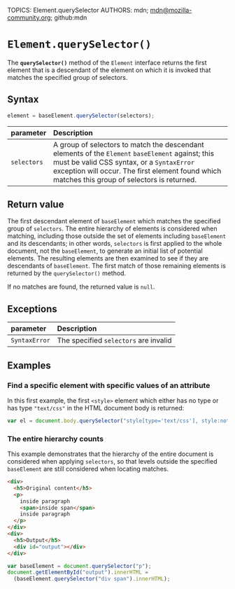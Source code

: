 TOPICS: Element.querySelector
AUTHORS: mdn; mdn@mozilla-community.org; github:mdn

# `Element.querySelector()`

The **`querySelector()`** method of the `Element` interface returns the first element that is a
descendant of the element on which it is invoked that matches the specified group of selectors.

## Syntax

```javascript
element = baseElement.querySelector(selectors);
```

| parameter | Description |
| :-- | :-- |
| `selectors` | A group of selectors to match the descendant elements of the `Element` `baseElement` against; this must be valid CSS syntax, or a `SyntaxError` exception will occur. The first element found which matches this group of selectors is returned. |

## Return value

The first descendant element of `baseElement` which matches the specified group of `selectors`.
The entire hierarchy of elements is considered when matching, including those outside the set of
elements including `baseElement` and its descendants; in other words, `selectors` is first applied
to the whole document, not the `baseElement`, to generate an initial list of potential elements.
The resulting elements are then examined to see if they are descendants of `baseElement`. The first
match of those remaining elements is returned by the `querySelector()` method.

If no matches are found, the returned value is `null`.

## Exceptions

| parameter | Description |
| :-- | :-- |
| `SyntaxError` | The specified `selectors` are invalid

## Examples

### Find a specific element with specific values of an attribute

In this first example, the first `<style>` element which either has no type or has type `"text/css"`
in the HTML document body is returned:

```javascript
var el = document.body.querySelector("style[type='text/css'], style:not([type])");
```

### The entire hierarchy counts

This example demonstrates that the hierarchy of the entire document is considered when applying
`selectors`, so that levels outside the specified `baseElement` are still considered when locating matches.

```html
<div>
  <h5>Original content</h5>
  <p>
    inside paragraph
    <span>inside span</span>
    inside paragraph
  </p>
</div>
<div>
  <h5>Output</h5>
  <div id="output"></div>
</div>
```

```javascript
var baseElement = document.querySelector("p");
document.getElementById("output").innerHTML =
  (baseElement.querySelector("div span").innerHTML);
```
